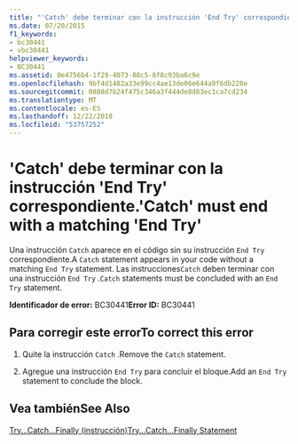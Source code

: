 ```yaml
---
title: "'Catch' debe terminar con la instrucción 'End Try' correspondiente."
ms.date: 07/20/2015
f1_keywords:
- bc30441
- vbc30441
helpviewer_keywords:
- BC30441
ms.assetid: 0e4756b4-1f29-4073-88c5-8f8c93ba6c9e
ms.openlocfilehash: 9bf4d1482a33e99cc4ae13de06e644a9f6db220e
ms.sourcegitcommit: 0888d7b24f475c346a3f444de8d83ec1ca7cd234
ms.translationtype: MT
ms.contentlocale: es-ES
ms.lasthandoff: 12/22/2018
ms.locfileid: "53757252"
---
```

# <a name="catch-must-end-with-a-matching-end-try"></a><span data-ttu-id="a6238-102">'Catch' debe terminar con la instrucción 'End Try' correspondiente.</span><span class="sxs-lookup"><span data-stu-id="a6238-102">'Catch' must end with a matching 'End Try'</span></span>
<span data-ttu-id="a6238-103">Una instrucción `Catch` aparece en el código sin su instrucción `End Try` correspondiente.</span><span class="sxs-lookup"><span data-stu-id="a6238-103">A `Catch` statement appears in your code without a matching `End Try` statement.</span></span> <span data-ttu-id="a6238-104">Las instrucciones`Catch` deben terminar con una instrucción `End Try` .</span><span class="sxs-lookup"><span data-stu-id="a6238-104">`Catch` statements must be concluded with an `End Try` statement.</span></span>  
  
 <span data-ttu-id="a6238-105">**Identificador de error:** BC30441</span><span class="sxs-lookup"><span data-stu-id="a6238-105">**Error ID:** BC30441</span></span>  
  
## <a name="to-correct-this-error"></a><span data-ttu-id="a6238-106">Para corregir este error</span><span class="sxs-lookup"><span data-stu-id="a6238-106">To correct this error</span></span>  
  
1.  <span data-ttu-id="a6238-107">Quite la instrucción `Catch` .</span><span class="sxs-lookup"><span data-stu-id="a6238-107">Remove the `Catch` statement.</span></span>  
  
2.  <span data-ttu-id="a6238-108">Agregue una instrucción `End Try` para concluir el bloque.</span><span class="sxs-lookup"><span data-stu-id="a6238-108">Add an `End Try` statement to conclude the block.</span></span>  
  
## <a name="see-also"></a><span data-ttu-id="a6238-109">Vea también</span><span class="sxs-lookup"><span data-stu-id="a6238-109">See Also</span></span>  
 [<span data-ttu-id="a6238-110">Try...Catch...Finally (instrucción)</span><span class="sxs-lookup"><span data-stu-id="a6238-110">Try...Catch...Finally Statement</span></span>](../../visual-basic/language-reference/statements/try-catch-finally-statement.md)  
 
